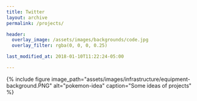 ```yaml
---
title: Twitter
layout: archive
permalink: /projects/

header:
  overlay_image: /assets/images/backgrounds/code.jpg
  overlay_filter: rgba(0, 0, 0, 0.25)

last_modified_at: 2018-01-10T11:22:24-05:00

---
```

{%
include figure
image_path="assets/images/infrastructure/equipment-background.PNG"
alt="pokemon-idea"
caption="Some ideas of projects"
%}
